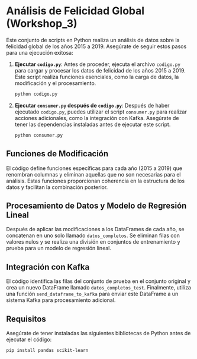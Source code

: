 # Análisis de Felicidad Global (Workshop_3)

Este conjunto de scripts en Python realiza un análisis de datos sobre la felicidad global de los años 2015 a 2019. Asegúrate de seguir estos pasos para una ejecución exitosa:

1. **Ejecutar `codigo.py`**: Antes de proceder, ejecuta el archivo `codigo.py` para cargar y procesar los datos de felicidad de los años 2015 a 2019. Este script realiza funciones esenciales, como la carga de datos, la modificación y el procesamiento.

    ```bash
    python codigo.py
    ```

2. **Ejecutar `consumer.py` después de `codigo.py`**: Después de haber ejecutado `codigo.py`, puedes utilizar el script `consumer.py` para realizar acciones adicionales, como la integración con Kafka. Asegúrate de tener las dependencias instaladas antes de ejecutar este script.

    ```bash
    python consumer.py
    ```

## Funciones de Modificación

El código define funciones específicas para cada año (2015 a 2019) que renombran columnas y eliminan aquellas que no son necesarias para el análisis. Estas funciones proporcionan coherencia en la estructura de los datos y facilitan la combinación posterior.

## Procesamiento de Datos y Modelo de Regresión Lineal

Después de aplicar las modificaciones a los DataFrames de cada año, se concatenan en uno solo llamado `datos_completos`. Se eliminan filas con valores nulos y se realiza una división en conjuntos de entrenamiento y prueba para un modelo de regresión lineal.

## Integración con Kafka

El código identifica las filas del conjunto de prueba en el conjunto original y crea un nuevo DataFrame llamado `datos_completos_test`. Finalmente, utiliza una función `send_dataframe_to_kafka` para enviar este DataFrame a un sistema Kafka para procesamiento adicional.

## Requisitos

Asegúrate de tener instaladas las siguientes bibliotecas de Python antes de ejecutar el código:

```bash
pip install pandas scikit-learn
